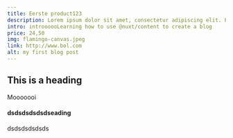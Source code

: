 ```yaml
---
title: Eerste product123
description: Lorem ipsum dolor sit amet, consectetur adipiscing elit. Praesent a mi congue, imperdiet lorem a, pellentesque quam. Sed non hendrerit lorem. Phasellus blandit odio posuere maximus lacinia. Donec ut iaculis dolor. Suspendisse pellentesque aliquam nunc, nec lacinia felis consectetur vitae. Aliquam suscipit, odio vel ultrices ornare, sem mauris euismod lectus, et elementum felis leo eu enim. Praesent lacinia mollis leo, vitae gravida dolor. In hac habitasse platea dictumst. Fusce vel vulputate urna. Fusce fringilla luctus turpis eu gravida.
intro: introooooLearning how to use @nuxt/content to create a blog
price: 24,50
img: flamingo-canvas.jpeg
link: http://www.bol.com
alt: my first blog post
---
```


## This is a heading

Mooooooi

#### dsdsdsdsdsdseading

dsdsdsdsdsds
